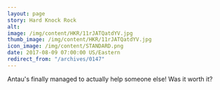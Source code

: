 ```yaml
---
layout: page
story: Hard Knock Rock
alt:
image: /img/content/HKR/11rJATQatdYV.jpg
thumb_image: /img/content/HKR/11rJATQatdYV.jpg
icon_image: /img/content/STANDARD.png
date: 2017-08-09 07:00:00 US/Eastern
redirect_from: "/archives/0147"
---
```

Antau's finally managed to actually help someone else! Was it worth it?
